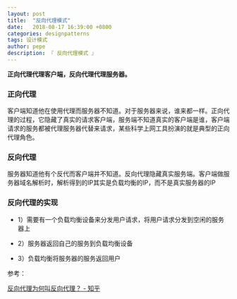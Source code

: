 ```yaml
---
layout: post
title:  "反向代理模式"
date:   2018-08-17 16:39:00 +0800
categories: designpatterns
tags: 设计模式
author: pepe
description: 『 反向代理模式 』
---
```


**正向代理代理客户端，反向代理代理服务器。**

### **正向代理**

客户端知道他在使用代理而服务器不知道。对于服务器来说，谁来都一样。正向代理的过程，它隐藏了真实的请求客户端，服务端不知道真实的客户端是谁，客户端请求的服务都被代理服务器代替来请求，某些科学上网工具扮演的就是典型的正向代理角色。

### **反向代理**

服务器知道他有个反代而客户端并不知道。反向代理隐藏真实服务端。客户端做服务器域名解析时，解析得到的IP其实是负载均衡的IP，而不是真实服务器的IP

### **反向代理的实现**

* 1）需要有一个负载均衡设备来分发用户请求，将用户请求分发到空闲的服务器上

* 2）服务器返回自己的服务到负载均衡设备

* 3）负载均衡将服务器的服务返回用户

参考：

[反向代理为何叫反向代理？ - 知乎](https://www.zhihu.com/question/24723688)





